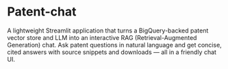 # Patent-chat
A lightweight Streamlit application that turns a BigQuery-backed patent vector store and LLM into an interactive RAG (Retrieval-Augmented Generation) chat. Ask patent questions in natural language and get concise, cited answers with source snippets and downloads — all in a friendly chat UI.
